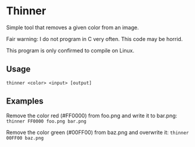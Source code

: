 # Thinner
Simple tool that removes a given color from an image.

Fair warning: I do not program in C very often. This code may be horrid.

This program is only confirmed to compile on Linux.

## Usage
`thinner <color> <input> [output]`

## Examples
Remove the color red (#FF0000) from foo.png and write it to bar.png:  
`thinner FF0000 foo.png bar.png`

Remove the color green (#00FF00) from baz.png and overwrite it:
`thinner 00FF00 baz.png`
